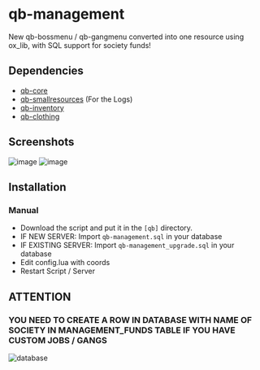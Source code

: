 # qb-management

New qb-bossmenu / qb-gangmenu converted into one resource using ox_lib, with SQL support for society funds!

## Dependencies

- [qb-core](https://github.com/Qbox-project/qb-core)
- [qb-smallresources](https://github.com/Qbox-project/qb-smallresources) (For the Logs)
- [qb-inventory](https://github.com/Qbox-project/qb-inventory)
- [qb-clothing](https://github.com/Qbox-project/qb-clothing)

## Screenshots

![image](https://i.imgur.com/9yiQZDX.png)
![image](https://i.imgur.com/MRMWeqX.png)

## Installation

### Manual

- Download the script and put it in the `[qb]` directory.
- IF NEW SERVER: Import `qb-management.sql` in your database
- IF EXISTING SERVER: Import `qb-management_upgrade.sql` in your database
- Edit config.lua with coords
- Restart Script / Server

## ATTENTION

### YOU NEED TO CREATE A ROW IN DATABASE WITH NAME OF SOCIETY IN MANAGEMENT_FUNDS TABLE IF YOU HAVE CUSTOM JOBS / GANGS

![database](https://i.imgur.com/6cd3NLU.png)